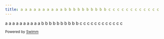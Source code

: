 ```yaml
---
title: a a a a a a a a a a b b b b b b b b b b c c c c c c c c c c c c
---
```

a a a a a a a a a a b b b b b b b b b b c c c c c c c c c c c c

<SwmMeta version="3.0.0" repo-id="Z2l0aHViJTNBJTNBc3ItZXh0ZW5zaW9uJTNBJTNBZG91ZWs=" repo-name="sr-extension"><sup>Powered by [Swimm](https://swimm-web-app.web.app/)</sup></SwmMeta>
